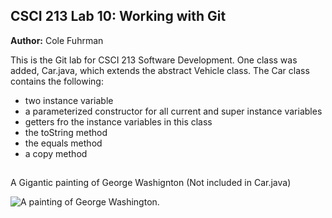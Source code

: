 
## CSCI 213 Lab 10: Working with Git

**Author:** Cole Fuhrman

This is the Git lab for CSCI 213 Software Development. One class was added, Car.java,
which extends the abstract Vehicle class. The Car class contains the following:

* two instance variable
* a parameterized constructor for all current and super instance variables
* getters fro the instance variables in this class
* the toString method
* the equals method
* a copy method 

##

A Gigantic painting of George Washignton (Not included in Car.java)

![A painting of George Washington.](https://upload.wikimedia.org/wikipedia/commons/3/32/George_Washington_MET_ap24.109.81.jpg "George Washington.")
